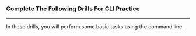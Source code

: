 ### Complete The Following Drills For CLI Practice
---
In these drills, you will perform some basic tasks using the command line.
